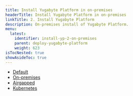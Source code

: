 ```yaml
---
title: Install Yugabyte Platform in on-premises
headerTitle: Install Yugabyte Platform in on-premises
linkTitle: 2. Install Yugabyte Platform
description: On-premises install of Yugabyte Platform.
menu:
  latest:
    identifier: install-yp-2-on-premises
    parent: deploy-yugabyte-platform
    weight: 623
isTocNested: true
showAsideToc: true
---
```


<ul class="nav nav-tabs-alt nav-tabs-yb">

  <li>
    <a href="/latest/yugabyte-platform/deploy/on-premises/default" class="nav-link">
      <i class="fas fa-cloud"></i>
      Default
    </a>
  </li>

  <li>
    <a href="/latest/yugabyte-platform/deploy/install-yugabyte-platform/on-premises" class="nav-link active">
      <i class="fas fa-cloud"></i>
      On-premises
    </a>
  </li>

  <li>
    <a href="/latest/yugabyte-platform/deploy/install-yugabyte-platform/airgapped" class="nav-link">
      <i class="fas fa-unlink"></i>
      Airgapped
    </a>
  </li>

  <li>
    <a href="/latest/yugabyte-platform/deploy/install-yugabyte-platform/kubernetes" class="nav-link">
      <i class="fas fa-cubes" aria-hidden="true"></i>
      Kubernetes
    </a>
  </li>

</ul>